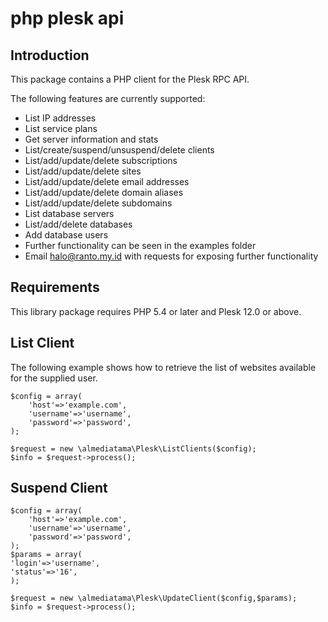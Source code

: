php plesk api
============

Introduction
------------

This package contains a PHP client for the Plesk RPC API.

The following features are currently supported:

*   List IP addresses
*   List service plans
*   Get server information and stats
*   List/create/suspend/unsuspend/delete clients
*   List/add/update/delete subscriptions
*   List/add/update/delete sites
*   List/add/update/delete email addresses
*   List/add/update/delete domain aliases
*   List/add/update/delete subdomains
*   List database servers
*   List/add/delete databases
*   Add database users
*   Further functionality can be seen in the examples folder
*   Email halo@ranto.my.id with requests for exposing further functionality

Requirements
------------

This library package requires PHP 5.4 or later and Plesk 12.0 or above.


List Client
-----

The following example shows how to retrieve the list of websites available for the 
supplied user.

    $config = array(
        'host'=>'example.com',
        'username'=>'username',
        'password'=>'password',
    );
    
    $request = new \almediatama\Plesk\ListClients($config);
    $info = $request->process();


Suspend Client
---------------

    $config = array(
        'host'=>'example.com',
        'username'=>'username',
        'password'=>'password',
    );
    $params = array(
    'login'=>'username',
    'status'=>'16',
	);
	
    $request = new \almediatama\Plesk\UpdateClient($config,$params);
    $info = $request->process();
